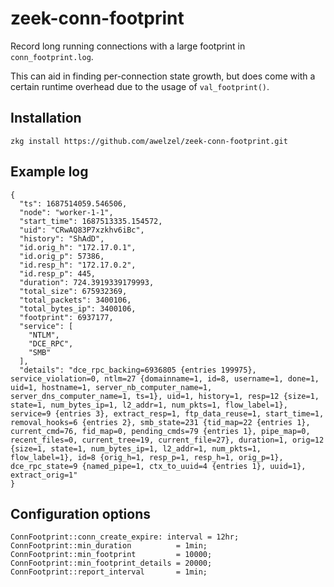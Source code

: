 # zeek-conn-footprint

Record long running connections with a large footprint in ``conn_footprint.log``.

This can aid in finding per-connection state growth, but does come with a
certain runtime overhead due to the usage of ``val_footprint()``.

## Installation

    zkg install https://github.com/awelzel/zeek-conn-footprint.git

## Example log

```
{
  "ts": 1687514059.546506,
  "node": "worker-1-1",
  "start_time": 1687513335.154572,
  "uid": "CRwAQ83P7xzkhv6iBc",
  "history": "ShAdD",
  "id.orig_h": "172.17.0.1",
  "id.orig_p": 57386,
  "id.resp_h": "172.17.0.2",
  "id.resp_p": 445,
  "duration": 724.3919339179993,
  "total_size": 675932369,
  "total_packets": 3400106,
  "total_bytes_ip": 3400106,
  "footprint": 6937177,
  "service": [
    "NTLM",
    "DCE_RPC",
    "SMB"
  ],
  "details": "dce_rpc_backing=6936805 {entries 199975}, service_violation=0, ntlm=27 {domainname=1, id=8, username=1, done=1, uid=1, hostname=1, server_nb_computer_name=1, server_dns_computer_name=1, ts=1}, uid=1, history=1, resp=12 {size=1, state=1, num_bytes_ip=1, l2_addr=1, num_pkts=1, flow_label=1}, service=9 {entries 3}, extract_resp=1, ftp_data_reuse=1, start_time=1, removal_hooks=6 {entries 2}, smb_state=231 {tid_map=22 {entries 1}, current_cmd=76, fid_map=0, pending_cmds=79 {entries 1}, pipe_map=0, recent_files=0, current_tree=19, current_file=27}, duration=1, orig=12 {size=1, state=1, num_bytes_ip=1, l2_addr=1, num_pkts=1, flow_label=1}, id=8 {orig_h=1, resp_p=1, resp_h=1, orig_p=1}, dce_rpc_state=9 {named_pipe=1, ctx_to_uuid=4 {entries 1}, uuid=1}, extract_orig=1"
}
```

## Configuration options

```
ConnFootprint::conn_create_expire: interval = 12hr;
ConnFootprint::min_duration          = 1min;
ConnFootprint::min_footprint         = 10000;
ConnFootprint::min_footprint_details = 20000;
ConnFootprint::report_interval       = 1min;
```
